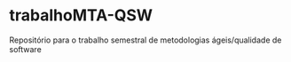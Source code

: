 # trabalhoMTA-QSW
Repositório para o trabalho semestral de metodologias ágeis/qualidade de software
